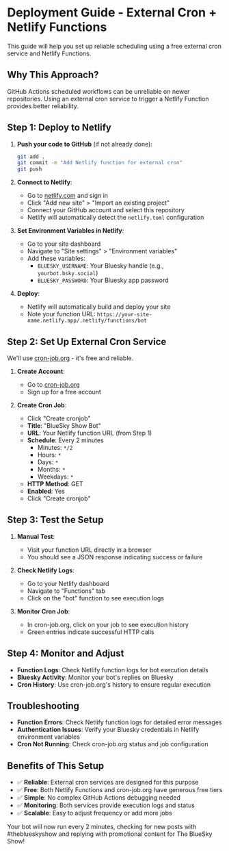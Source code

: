 # Deployment Guide - External Cron + Netlify Functions

This guide will help you set up reliable scheduling using a free external cron service and Netlify Functions.

## Why This Approach?

GitHub Actions scheduled workflows can be unreliable on newer repositories. Using an external cron service to trigger a Netlify Function provides better reliability.

## Step 1: Deploy to Netlify

1. **Push your code to GitHub** (if not already done):
   ```bash
   git add .
   git commit -m "Add Netlify function for external cron"
   git push
   ```

2. **Connect to Netlify**:
   - Go to [netlify.com](https://netlify.com) and sign in
   - Click "Add new site" > "Import an existing project"
   - Connect your GitHub account and select this repository
   - Netlify will automatically detect the `netlify.toml` configuration

3. **Set Environment Variables in Netlify**:
   - Go to your site dashboard
   - Navigate to "Site settings" > "Environment variables"
   - Add these variables:
     - `BLUESKY_USERNAME`: Your Bluesky handle (e.g., `yourbot.bsky.social`)
     - `BLUESKY_PASSWORD`: Your Bluesky app password

4. **Deploy**: 
   - Netlify will automatically build and deploy your site
   - Note your function URL: `https://your-site-name.netlify.app/.netlify/functions/bot`

## Step 2: Set Up External Cron Service

We'll use [cron-job.org](https://cron-job.org) - it's free and reliable.

1. **Create Account**:
   - Go to [cron-job.org](https://cron-job.org)
   - Sign up for a free account

2. **Create Cron Job**:
   - Click "Create cronjob"
   - **Title**: "BlueSky Show Bot"
   - **URL**: Your Netlify function URL (from Step 1)
   - **Schedule**: Every 2 minutes
     - Minutes: `*/2`
     - Hours: `*`
     - Days: `*`
     - Months: `*`
     - Weekdays: `*`
   - **HTTP Method**: GET
   - **Enabled**: Yes
   - Click "Create cronjob"

## Step 3: Test the Setup

1. **Manual Test**:
   - Visit your function URL directly in a browser
   - You should see a JSON response indicating success or failure

2. **Check Netlify Logs**:
   - Go to your Netlify dashboard
   - Navigate to "Functions" tab
   - Click on the "bot" function to see execution logs

3. **Monitor Cron Job**:
   - In cron-job.org, click on your job to see execution history
   - Green entries indicate successful HTTP calls

## Step 4: Monitor and Adjust

- **Function Logs**: Check Netlify function logs for bot execution details
- **Bluesky Activity**: Monitor your bot's replies on Bluesky
- **Cron History**: Use cron-job.org's history to ensure regular execution

## Troubleshooting

- **Function Errors**: Check Netlify function logs for detailed error messages
- **Authentication Issues**: Verify your Bluesky credentials in Netlify environment variables
- **Cron Not Running**: Check cron-job.org status and job configuration

## Benefits of This Setup

- ✅ **Reliable**: External cron services are designed for this purpose
- ✅ **Free**: Both Netlify Functions and cron-job.org have generous free tiers
- ✅ **Simple**: No complex GitHub Actions debugging needed
- ✅ **Monitoring**: Both services provide execution logs and status
- ✅ **Scalable**: Easy to adjust frequency or add more jobs

Your bot will now run every 2 minutes, checking for new posts with #theblueskyshow and replying with promotional content for The BlueSky Show!
